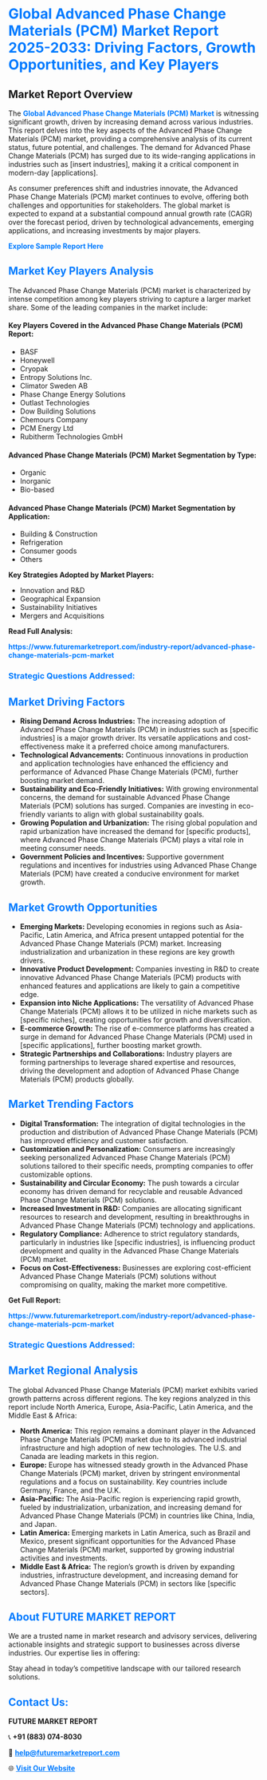 <h1 style="color: #007BFF;">Global Advanced Phase Change Materials (PCM) Market Report 2025-2033: Driving Factors, Growth Opportunities, and Key Players</h1>

<section id="overview">
<h2>Market Report Overview</h2>
<p>The <a href="https://www.futuremarketreport.com/industry-report/advanced-phase-change-materials-pcm-market" style="color: #007BFF; text-decoration: none;"><strong>Global Advanced Phase Change Materials (PCM) Market</strong></a> is witnessing significant growth, driven by increasing demand across various industries. This report delves into the key aspects of the Advanced Phase Change Materials (PCM) market, providing a comprehensive analysis of its current status, future potential, and challenges. The demand for Advanced Phase Change Materials (PCM) has surged due to its wide-ranging applications in industries such as [insert industries], making it a critical component in modern-day [applications].</p>
<p>As consumer preferences shift and industries innovate, the Advanced Phase Change Materials (PCM) market continues to evolve, offering both challenges and opportunities for stakeholders. The global market is expected to expand at a substantial compound annual growth rate (CAGR) over the forecast period, driven by technological advancements, emerging applications, and increasing investments by major players.</p>
</section>

<section id="overview">
<p><a href="https://www.futuremarketreport.com/request-sample/reportId=96656" style="color: #007BFF; text-decoration: none;"><strong>Explore Sample Report Here</strong></a></p>
</section>

<section id="key-players">
<h2 style="color: #007BFF;">Market Key Players Analysis</h2>
<p>The Advanced Phase Change Materials (PCM) market is characterized by intense competition among key players striving to capture a larger market share. Some of the leading companies in the market include:</p>
<h4>Key Players Covered in the Advanced Phase Change Materials (PCM) Report:</h4>
<ul><li>BASF</li><li>Honeywell</li><li>Cryopak</li><li>Entropy Solutions Inc.</li><li>Climator Sweden AB</li><li>Phase Change Energy Solutions</li><li>Outlast Technologies</li><li>Dow Building Solutions</li><li>Chemours Company</li><li>PCM Energy Ltd</li><li>Rubitherm Technologies GmbH</li></ul>
<h4>Advanced Phase Change Materials (PCM) Market Segmentation by Type:</h4>
<ul><li>Organic</li><li>Inorganic</li><li>Bio-based</li></ul>

<h4>Advanced Phase Change Materials (PCM) Market Segmentation by Application:</h4>
<ul><li>Building &amp; Construction</li><li>Refrigeration</li><li>Consumer goods</li><li>Others</li></ul>
<p><strong>Key Strategies Adopted by Market Players:</strong></p>
<ul>
<li>Innovation and R&D</li>
<li>Geographical Expansion</li>
<li>Sustainability Initiatives</li>
<li>Mergers and Acquisitions</li>
</ul>
</section>

<section>
<p><strong>Read Full Analysis: </strong></p><a href="https://www.futuremarketreport.com/industry-report/advanced-phase-change-materials-pcm-market" style="color: #007BFF; text-decoration: none;"><strong>https://www.futuremarketreport.com/industry-report/advanced-phase-change-materials-pcm-market</strong></a>
<h3 style="color: #007BFF;">Strategic Questions Addressed:</h3>
</section>

<section id="driving-factors">
<h2 style="color: #007BFF;">Market Driving Factors</h2>
<ul>
<li><strong>Rising Demand Across Industries:</strong> The increasing adoption of Advanced Phase Change Materials (PCM) in industries such as [specific industries] is a major growth driver. Its versatile applications and cost-effectiveness make it a preferred choice among manufacturers.</li>
<li><strong>Technological Advancements:</strong> Continuous innovations in production and application technologies have enhanced the efficiency and performance of Advanced Phase Change Materials (PCM), further boosting market demand.</li>
<li><strong>Sustainability and Eco-Friendly Initiatives:</strong> With growing environmental concerns, the demand for sustainable Advanced Phase Change Materials (PCM) solutions has surged. Companies are investing in eco-friendly variants to align with global sustainability goals.</li>
<li><strong>Growing Population and Urbanization:</strong> The rising global population and rapid urbanization have increased the demand for [specific products], where Advanced Phase Change Materials (PCM) plays a vital role in meeting consumer needs.</li>
<li><strong>Government Policies and Incentives:</strong> Supportive government regulations and incentives for industries using Advanced Phase Change Materials (PCM) have created a conducive environment for market growth.</li>
</ul>
</section>

<section id="growth-opportunities">
<h2 style="color: #007BFF;">Market Growth Opportunities</h2>
<ul>
<li><strong>Emerging Markets:</strong> Developing economies in regions such as Asia-Pacific, Latin America, and Africa present untapped potential for the Advanced Phase Change Materials (PCM) market. Increasing industrialization and urbanization in these regions are key growth drivers.</li>
<li><strong>Innovative Product Development:</strong> Companies investing in R&D to create innovative Advanced Phase Change Materials (PCM) products with enhanced features and applications are likely to gain a competitive edge.</li>
<li><strong>Expansion into Niche Applications:</strong> The versatility of Advanced Phase Change Materials (PCM) allows it to be utilized in niche markets such as [specific niches], creating opportunities for growth and diversification.</li>
<li><strong>E-commerce Growth:</strong> The rise of e-commerce platforms has created a surge in demand for Advanced Phase Change Materials (PCM) used in [specific applications], further boosting market growth.</li>
<li><strong>Strategic Partnerships and Collaborations:</strong> Industry players are forming partnerships to leverage shared expertise and resources, driving the development and adoption of Advanced Phase Change Materials (PCM) products globally.</li>
</ul>
</section>

<section id="trending-factors">
<h2 style="color: #007BFF;">Market Trending Factors</h2>
<ul>
<li><strong>Digital Transformation:</strong> The integration of digital technologies in the production and distribution of Advanced Phase Change Materials (PCM) has improved efficiency and customer satisfaction.</li>
<li><strong>Customization and Personalization:</strong> Consumers are increasingly seeking personalized Advanced Phase Change Materials (PCM) solutions tailored to their specific needs, prompting companies to offer customizable options.</li>
<li><strong>Sustainability and Circular Economy:</strong> The push towards a circular economy has driven demand for recyclable and reusable Advanced Phase Change Materials (PCM) solutions.</li>
<li><strong>Increased Investment in R&D:</strong> Companies are allocating significant resources to research and development, resulting in breakthroughs in Advanced Phase Change Materials (PCM) technology and applications.</li>
<li><strong>Regulatory Compliance:</strong> Adherence to strict regulatory standards, particularly in industries like [specific industries], is influencing product development and quality in the Advanced Phase Change Materials (PCM) market.</li>
<li><strong>Focus on Cost-Effectiveness:</strong> Businesses are exploring cost-efficient Advanced Phase Change Materials (PCM) solutions without compromising on quality, making the market more competitive.</li>
</ul>
</section>

<section>
<p><strong>Get Full Report: </strong></p><a href="https://www.futuremarketreport.com/industry-report/advanced-phase-change-materials-pcm-market" style="color: #007BFF; text-decoration: none;"><strong>https://www.futuremarketreport.com/industry-report/advanced-phase-change-materials-pcm-market</strong></a>
<h3 style="color: #007BFF;">Strategic Questions Addressed:</h3>
</section>


<section id="regional-analysis">
<h2 style="color: #007BFF;">Market Regional Analysis</h2>
<p>The global Advanced Phase Change Materials (PCM) market exhibits varied growth patterns across different regions. The key regions analyzed in this report include North America, Europe, Asia-Pacific, Latin America, and the Middle East & Africa:</p>
<ul>
<li><strong>North America:</strong> This region remains a dominant player in the Advanced Phase Change Materials (PCM) market due to its advanced industrial infrastructure and high adoption of new technologies. The U.S. and Canada are leading markets in this region.</li>
<li><strong>Europe:</strong> Europe has witnessed steady growth in the Advanced Phase Change Materials (PCM) market, driven by stringent environmental regulations and a focus on sustainability. Key countries include Germany, France, and the U.K.</li>
<li><strong>Asia-Pacific:</strong> The Asia-Pacific region is experiencing rapid growth, fueled by industrialization, urbanization, and increasing demand for Advanced Phase Change Materials (PCM) in countries like China, India, and Japan.</li>
<li><strong>Latin America:</strong> Emerging markets in Latin America, such as Brazil and Mexico, present significant opportunities for the Advanced Phase Change Materials (PCM) market, supported by growing industrial activities and investments.</li>
<li><strong>Middle East & Africa:</strong> The region’s growth is driven by expanding industries, infrastructure development, and increasing demand for Advanced Phase Change Materials (PCM) in sectors like [specific sectors].</li>
</ul>
</section>

<footer>
<h2 style="color: #007BFF;">About FUTURE MARKET REPORT</h2>
<p>We are a trusted name in market research and advisory services, delivering actionable insights and strategic support to businesses across diverse industries. Our expertise lies in offering:</p>

<p>Stay ahead in today’s competitive landscape with our tailored research solutions.</p>

<h2 style="color: #007BFF;">Contact Us:</h2>
<p><strong>FUTURE MARKET REPORT</strong></p>
<p>📞 <strong>+91 (883) 074-8030</strong></p>
<p>📧 <strong><a href="mailto:help@futuremarketreport.com" style="color: #007BFF;">help@futuremarketreport.com</a></strong></p>
<p>🌐 <strong><a href="https://www.futuremarketreport.com/" style="color: #007BFF;">Visit Our Website</a></strong></p>
</footer>